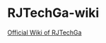# RJTechGa-wiki

[Official Wiki of RJTechGa](https://github.com/RJTechGa/IntelligentFridge-wiki/wiki)
